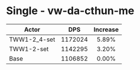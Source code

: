 # Single - vw-da-cthun-me
| Actor | DPS | Increase |
|---|:---:|:---:|
|TWW1-2_4-set|1172024|5.89%|
|TWW1-2-set|1142295|3.20%|
|Base|1106852|0.00%|
